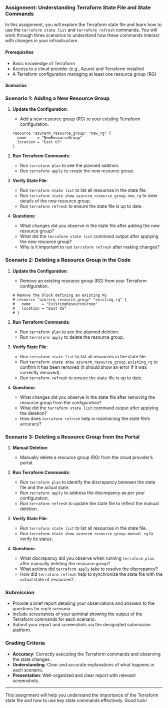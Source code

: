 ### Assignment: Understanding Terraform State File and State Commands

In this assignment, you will explore the Terraform state file and learn how to use the `terraform state list` and `terraform refresh` commands. You will work through three scenarios to understand how these commands interact with changes in your infrastructure.

#### Prerequisites

- Basic knowledge of Terraform
- Access to a cloud provider (e.g., Azure) and Terraform installed
- A Terraform configuration managing at least one resource group (RG)

#### Scenarios

### Scenario 1: Adding a New Resource Group

1. **Update the Configuration**:
   - Add a new resource group (RG) to your existing Terraform configuration.

   ```hcl
   resource "azurerm_resource_group" "new_rg" {
     name     = "NewResourceGroup"
     location = "East US"
   }
   ```

2. **Run Terraform Commands**:
   - Run `terraform plan` to see the planned addition.
   - Run `terraform apply` to create the new resource group.

3. **Verify State File**:
   - Run `terraform state list` to list all resources in the state file.
   - Run `terraform state show azurerm_resource_group.new_rg` to view details of the new resource group.
   - Run `terraform refresh` to ensure the state file is up to date.

4. **Questions**:
   - What changes did you observe in the state file after adding the new resource group?
   - What did the `terraform state list` command output after applying the new resource group?
   - Why is it important to run `terraform refresh` after making changes?

### Scenario 2: Deleting a Resource Group in the Code

1. **Update the Configuration**:
   - Remove an existing resource group (RG) from your Terraform configuration.

   ```hcl
   # Remove the block defining an existing RG
   # resource "azurerm_resource_group" "existing_rg" {
   #   name     = "ExistingResourceGroup"
   #   location = "East US"
   # }
   ```

2. **Run Terraform Commands**:
   - Run `terraform plan` to see the planned deletion.
   - Run `terraform apply` to delete the resource group.

3. **Verify State File**:
   - Run `terraform state list` to list all resources in the state file.
   - Run `terraform state show azurerm_resource_group.existing_rg` to confirm it has been removed (it should show an error if it was correctly removed).
   - Run `terraform refresh` to ensure the state file is up to date.

4. **Questions**:
   - What changes did you observe in the state file after removing the resource group from the configuration?
   - What did the `terraform state list` command output after applying the deletion?
   - How does `terraform refresh` help in maintaining the state file’s accuracy?

### Scenario 3: Deleting a Resource Group from the Portal

1. **Manual Deletion**:
   - Manually delete a resource group (RG) from the cloud provider’s portal.

2. **Run Terraform Commands**:
   - Run `terraform plan` to identify the discrepancy between the state file and the actual state.
   - Run `terraform apply` to address the discrepancy as per your configuration.
   - Run `terraform refresh` to update the state file to reflect the manual deletion.

3. **Verify State File**:
   - Run `terraform state list` to list all resources in the state file.
   - Run `terraform state show azurerm_resource_group.manual_rg` to verify its status.

4. **Questions**:
   - What discrepancy did you observe when running `terraform plan` after manually deleting the resource group?
   - What actions did `terraform apply` take to resolve the discrepancy?
   - How did `terraform refresh` help to synchronize the state file with the actual state of resources?

### Submission

- Provide a brief report detailing your observations and answers to the questions for each scenario.
- Include screenshots of your terminal showing the output of the Terraform commands for each scenario.
- Submit your report and screenshots via the designated submission platform.

### Grading Criteria

- **Accuracy**: Correctly executing the Terraform commands and observing the state changes.
- **Understanding**: Clear and accurate explanations of what happens in each scenario.
- **Presentation**: Well-organized and clear report with relevant screenshots.

---

This assignment will help you understand the importance of the Terraform state file and how to use key state commands effectively. Good luck!